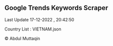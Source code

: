 

## Google Trends Keywords Scraper 
 
Last Update 17-12-2022 , 20:42:50

Country List :
VIETNAM.json



© Abdul Muttaqin 
